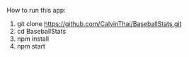 How to run this app:

1. git clone https://github.com/CalvinThai/BaseballStats.git
2. cd BaseballStats
3. npm install
4. npm start